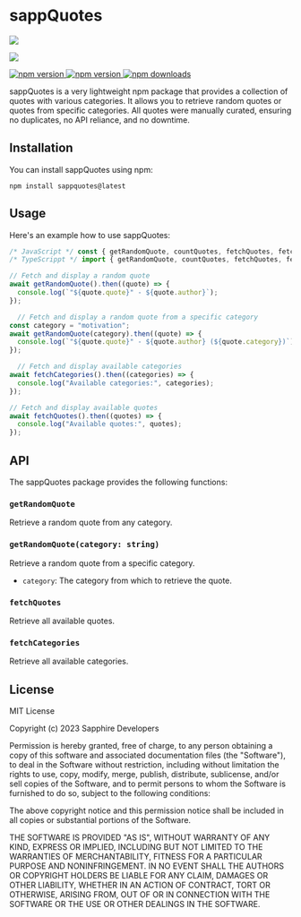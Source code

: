 # sappQuotes

<p align="left"><a href="https://nodei.co/npm/sappquotes"><img src="https://nodei.co/npm/sappquotes.png?mini=true"></a></p>
<p align="left"><a href="https://ko-fi.com/J3J1FVEH0"><img src="https://ko-fi.com/img/githubbutton_sm.svg"></a></p>

<div align="left">
    <a href="https://discord.gg/75QR5duadJ"> <img src="https://img.shields.io/discord/1129153558898540684?color=5865F2&logo=discord&logoColor=white" alt="npm version"/> </a>
    <a href="https://www.npmjs.com/package/sappquotes"> <img src="https://img.shields.io/npm/v/sappquotes.svg?maxAge=3600" alt="npm version"/> </a>
    <a href="https://www.npmjs.com/package/sappquotes"> <img src="https://img.shields.io/npm/dt/sappquotes.svg?maxAge=3600" alt="npm downloads"/> </a>
</div>

sappQuotes is a very lightweight npm package that provides a collection of quotes with various categories. It allows you to retrieve random quotes or quotes from specific categories. All quotes were manually curated, ensuring no duplicates, no API reliance, and no downtime.

## Installation

You can install sappQuotes using npm:

```shh
npm install sappquotes@latest
```

## Usage

Here's an example how to use sappQuotes:

```typescript
/* JavaScript */ const { getRandomQuote, countQuotes, fetchQuotes, fetchCategories } = require("sappquotes")
/* TypeScrippt */ import { getRandomQuote, countQuotes, fetchQuotes, fetchCategories } = from "sappquotes"

// Fetch and display a random quote
await getRandomQuote().then((quote) => {
  console.log(`"${quote.quote}" - ${quote.author}`);
});

  // Fetch and display a random quote from a specific category
const category = "motivation";
await getRandomQuote(category).then((quote) => {
  console.log(`"${quote.quote}" - ${quote.author} (${quote.category})`);
});

  // Fetch and display available categories
await fetchCategories().then((categories) => {
  console.log("Available categories:", categories);
});

// Fetch and display available quotes
await fetchQuotes().then((quotes) => {
  console.log("Available quotes:", quotes);
});
```

## API

The sappQuotes package provides the following functions:

### `getRandomQuote`

Retrieve a random quote from any category.

### `getRandomQuote(category: string)`

Retrieve a random quote from a specific category.

- `category`: The category from which to retrieve the quote.

### `fetchQuotes`

Retrieve all available quotes.

### `fetchCategories`

Retrieve all available categories.

## License

MIT License

Copyright (c) 2023 Sapphire Developers

Permission is hereby granted, free of charge, to any person obtaining a copy
of this software and associated documentation files (the "Software"), to deal
in the Software without restriction, including without limitation the rights
to use, copy, modify, merge, publish, distribute, sublicense, and/or sell
copies of the Software, and to permit persons to whom the Software is
furnished to do so, subject to the following conditions:

The above copyright notice and this permission notice shall be included in all
copies or substantial portions of the Software.

THE SOFTWARE IS PROVIDED "AS IS", WITHOUT WARRANTY OF ANY KIND, EXPRESS OR
IMPLIED, INCLUDING BUT NOT LIMITED TO THE WARRANTIES OF MERCHANTABILITY,
FITNESS FOR A PARTICULAR PURPOSE AND NONINFRINGEMENT. IN NO EVENT SHALL THE
AUTHORS OR COPYRIGHT HOLDERS BE LIABLE FOR ANY CLAIM, DAMAGES OR OTHER
LIABILITY, WHETHER IN AN ACTION OF CONTRACT, TORT OR OTHERWISE, ARISING FROM,
OUT OF OR IN CONNECTION WITH THE SOFTWARE OR THE USE OR OTHER DEALINGS IN THE
SOFTWARE.
